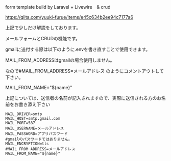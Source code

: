 form template build by Laravel + Livewire　& crud

https://qiita.com/yuuki-furue/items/e45c634b2ee94c7177a6

上記で少しだけ解説をしております。

メールフォームとCRUDの機能です。

gmailに送付する際は以下のように.envを書き直すことで使用できます。

MAIL_FROM_ADDRESSはgmailの場合使用しません。

なので#MAIL_FROM_ADDRESS=メールアドレス
のようにコメントアウトして下さい。

MAIL_FROM_NAME="${name}"

上記については、送信者の名前が記入されますので、実際に送信される方のお名前をお書き添え下さい

```
MAIL_DRIVER=smtp
MAIL_HOST=smtp.gmail.com 
MAIL_PORT=587 
MAIL_USERNAME=メールアドレス
MAIL_PASSWORD=アプリパスワード
#gmailのパスワードではありません。
MAIL_ENCRYPTION=tls 
#MAIL_FROM_ADDRESS=メールアドレス
MAIL_FROM_NAME="${name}"

```
